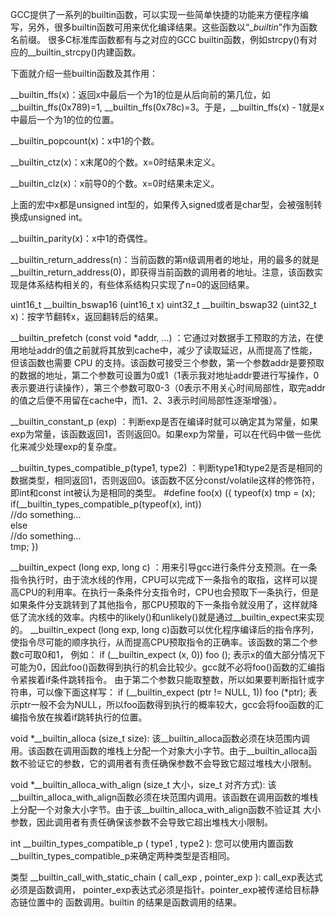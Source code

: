 


GCC提供了一系列的builtin函数，可以实现一些简单快捷的功能来方便程序编写，另外，很多builtin函数可用来优化编译结果。这些函数以“__builtin_”作为函数名前缀。
很多C标准库函数都有与之对应的GCC builtin函数，例如strcpy()有对应的__builtin_strcpy()内建函数。

下面就介绍一些builtin函数及其作用：

__builtin_ffs(x)：返回x中最后一个为1的位是从后向前的第几位，如__builtin_ffs(0x789)=1, __builtin_ffs(0x78c)=3。于是，__builtin_ffs(x) - 1就是x中最后一个为1的位的位置。



__builtin_popcount(x)：x中1的个数。



__builtin_ctz(x)：x末尾0的个数。x=0时结果未定义。



__builtin_clz(x)：x前导0的个数。x=0时结果未定义。

上面的宏中x都是unsigned int型的，如果传入signed或者是char型，会被强制转换成unsigned int。



__builtin_parity(x)：x中1的奇偶性。



__builtin_return_address(n)：当前函数的第n级调用者的地址，用的最多的就是__builtin_return_address(0)，即获得当前函数的调用者的地址。注意，该函数实现是体系结构相关的，有些体系结构只实现了n=0的返回结果。



uint16_t __builtin_bswap16 (uint16_t x)
uint32_t __builtin_bswap32 (uint32_t x)：按字节翻转x，返回翻转后的结果。



__builtin_prefetch (const void *addr, ...) ：它通过对数据手工预取的方法，在使用地址addr的值之前就将其放到cache中，减少了读取延迟，从而提高了性能，但该函数也需要 CPU 的支持。该函数可接受三个参数，第一个参数addr是要预取的数据的地址，第二个参数可设置为0或1（1表示我对地址addr要进行写操作，0表示要进行读操作），第三个参数可取0-3（0表示不用关心时间局部性，取完addr的值之后便不用留在cache中，而1、2、3表示时间局部性逐渐增强）。

__builtin_constant_p (exp) ：判断exp是否在编译时就可以确定其为常量，如果exp为常量，该函数返回1，否则返回0。如果exp为常量，可以在代码中做一些优化来减少处理exp的复杂度。

__builtin_types_compatible_p(type1, type2) ：判断type1和type2是否是相同的数据类型，相同返回1，否则返回0。该函数不区分const/volatile这样的修饰符，即int和const int被认为是相同的类型。
#define foo(x) 
({
typeof(x) tmp = (x); \
if(__builtin_types_compatible_p(typeof(x), int)) \
//do something... \
else   \
//do something... \
tmp;
})

__builtin_expect (long exp, long c) ：用来引导gcc进行条件分支预测。在一条指令执行时，由于流水线的作用，CPU可以完成下一条指令的取指，这样可以提高CPU的利用率。在执行一条条件分支指令时，CPU也会预取下一条执行，但是如果条件分支跳转到了其他指令，那CPU预取的下一条指令就没用了，这样就降低了流水线的效率。内核中的likely()和unlikely()就是通过__builtin_expect来实现的。
__builtin_expect (long exp, long c)函数可以优化程序编译后的指令序列，使指令尽可能的顺序执行，从而提高CPU预取指令的正确率。该函数的第二个参数c可取0和1，
例如：
if (__builtin_expect (x, 0))
            foo ();
表示x的值大部分情况下可能为0，因此foo()函数得到执行的机会比较少。gcc就不必将foo()函数的汇编指令紧挨着if条件跳转指令。
由于第二个参数只能取整数，所以如果要判断指针或字符串，可以像下面这样写：
if (__builtin_expect (ptr != NULL, 1))
            foo (*ptr);
表示ptr一般不会为NULL，所以foo函数得到执行的概率较大，gcc会将foo函数的汇编指令放在挨着if跳转执行的位置。

void *__builtin_alloca (size_t size):
    该__builtin_alloca函数必须在块范围内调用。该函数在调用函数的堆栈上分配一个对象大小字节。由于__builtin_alloca函数不验证它的参数，它的调用者有责任确保参数不会导致它超过堆栈大小限制。


void *__builtin_alloca_with_align (size_t 大小，size_t 对齐方式):
    该__builtin_alloca_with_align函数必须在块范围内调用。该函数在调用函数的堆栈上分配一个对象大小字节。由于该__builtin_alloca_with_align函数不验证其 大小参数，因此调用者有责任确保该参数不会导致它超出堆栈大小限制。


int __builtin_types_compatible_p ( type1 , type2 ):
    您可以使用内置函数__builtin_types_compatible_p来确定两种类型是否相同。

类型 __builtin_call_with_static_chain ( call_exp , pointer_exp ):
    call_exp表达式必须是函数调用， pointer_exp表达式必须是指针。pointer_exp被传递给目标静态链位置中的 函数调用。builtin 的结果是函数调用的结果。